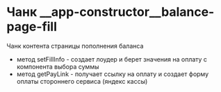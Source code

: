 # Чанк __app-constructor__balance-page-fill

Чанк контента страницы пополнения баланса

* метод setFillInfo - создает лоудер и берет значения на оплату с компонента выбора суммы
* метод getPayLink - получает ссылку на оплату и создает форму оплаты стороннего сервиса (яндекс кассы)
